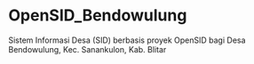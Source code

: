 # OpenSID_Bendowulung
Sistem Informasi Desa (SID) berbasis proyek OpenSID bagi Desa Bendowulung, Kec. Sanankulon, Kab. Blitar
